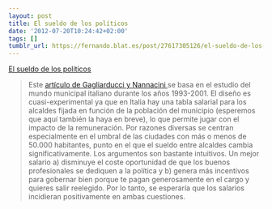 ```yaml
---
layout: post
title: El sueldo de los políticos
date: '2012-07-20T10:24:42+02:00'
tags: []
tumblr_url: https://fernando.blat.es/post/27617305126/el-sueldo-de-los-pol%C3%ADticos
---
```

[El sueldo de los políticos](http://politikon.es/2012/07/19/el-sueldo-de-los-politicos/)  

> Este&nbsp;[artículo de Gagliarducci y Nannacini&nbsp;](http://www.economia.uniroma2.it/dei/professori/gagliarducci/Papers/Pay_Pol_JEEA.pdf)se basa en el estudio del mundo municipal italiano durante los años 1993-2001. El diseño es cuasi-experimental ya que en Italia hay una tabla salarial para los alcaldes fijada en función de la población del municipio (esperemos que aquí también la haya en breve), lo que permite jugar con el impacto de la remuneración. Por razones diversas se centran especialmente en el umbral de las ciudades con más o menos de 50.000 habitantes, punto en el que el sueldo entre alcaldes cambia significativamente. Los argumentos son bastante intuitivos. Un mejor salario a) disminuye el coste oportunidad de que los buenos profesionales se dediquen a la política y b) genera más incentivos para gobernar bien porque te pagan generosamente en el cargo y quieres salir reelegido. Por lo tanto, se esperaría que los salarios incidieran positivamente en ambas cuestiones.
